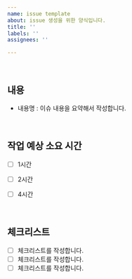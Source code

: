 ```yaml
---
name: issue template
about: issue 생성을 위한 양식입니다.
title: ''
labels: ''
assignees: ''

---
```


<br/>

## 내용
- 내용명 : 이슈 내용을 요약해서 작성합니다.

<br/>

## 작업 예상 소요 시간
- [ ] 1시간
- [ ] 2시간
- [ ] 4시간


<br/>

## 체크리스트

- [ ] 체크리스트를 작성합니다.
- [ ] 체크리스트를 작성합니다.
- [ ] 체크리스트를 작성합니다.
